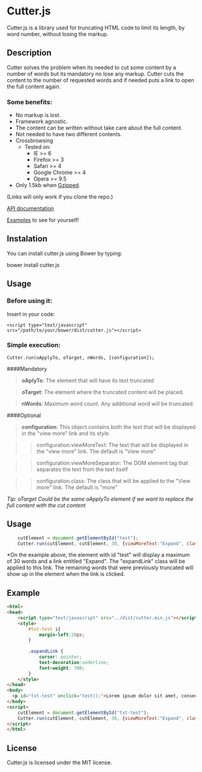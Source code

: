 # Cutter.js
Cutter.js is a library used for truncating HTML code to limit its length, by word number, without losing the markup.

## Description

Cutter solves the problem when its needed to cut some content by a number of words but its mandatory no lose any markup.
Cutter cuts the content to the number of requested words and if needed puts a link to open the full content again.

### Some benefits:

*   No markup is lost.
*   Framework agnostic.
*   The content can be written without take care about the full content.
*   Not needed to have two different contents.
*   Crossbrowsing
    * Tested on:
        * IE >= 6
        * Firefox >= 3
        * Safari >= 4
        * Google Chrome >= 4
        * Opera >= 9.5
*   Only 1.5kb when [Gzipped](http://tcorral.github.com/Cutter.js/versions/cutter.js.gz).

(Links will only work if you clone the repo.)

[API documentation](https://github.com/tcorral/Cutter.js/examples_and_documents/jsdoc/index.html)

[Examples](https://github.com/tcorral/Cutter.js/examples_and_documents/index.html) to see for yourself!

## Instalation

You can install cutter.js using Bower by typing:

  bower install cutter.js

## Usage

### Before using it:
Insert in your code:

	<script type="text/javascript" src="/path/to/your/bower/dist/cutter.js"></script>

### Simple execution:

	Cutter.run(oApplyTo, oTarget, nWords, [configuration]);

####Mandatory

  >  **oAplyTo**: The element that will have its text truncated

  >  **oTarget**: The element where the truncated content will be placed.

  >  **nWords**: Maximum word count. Any additional word will be truncated.

####Optional

  >  **configuration**: This object contains both the text that will be displayed in the "view more" link and its style.

  >>    configuration.viewMoreText: The text that will be displayed in the "view more" link. The default is "View more"
  
  >>    configuration.viewMoreSeparator: The DOM element tag that separates the text from the text itself

  >>    configuration.class: The class that will be applied to the "View more" link. The default is "more"


*Tip: oTarget Could be the same oApplyTo element if we want to replace the full content with the cut content*

## Usage

```javascript
    cutElement = document.getElementById("test");
    Cutter.run(cutElement, cutElement, 30, {viewMoreText:"Expand", class:"expandLink", viewMoreSeparator:"span"});
```

*On the example above, the element with id "test" will display a maximum of 30 words and a link entitled "Expand". The "expandLink" class will be applied to this link. The remaining words that were previously truncated will show up in the element when the link is clicked.

## Example

```html
<html>
<head>
    <script type="text/javascript" src="../dist/cutter.min.js"></script>
    <style>
        #txt-test i{
            margin-left:20px;
        }    
        
        .expandLink {
            cursor: pointer;
            text-decoration:underline;
            font-weight: 700;
        }
    </style>
</head>
<body>
  <p id="txt-test" onclick="test();">Lorem ipsum dolor sit amet, consectetur adipiscing elit. Vestibulum tincidunt mattis urna, vitae rhoncus arcu eleifend at. Suspendisse quis est dui. Vestibulum ante ipsum primis in faucibus orci luctus et ultrices posuere cubilia Curae; Nam finibus finibus tellus eu convallis. Suspendisse potenti. Pellentesque mollis interdum nulla at cursus. Aliquam nulla dolor, laoreet sed tincidunt ut, ultricies non metus.</p>
</body>
<script>
    cutElement = document.getElementById("txt-test");
    Cutter.run(cutElement, cutElement, 30, {viewMoreText:"Expand", class:"expandLink", viewMoreSeparator:"i"}});
</script>
</html>
```
## License

Cutter.js is licensed under the MIT license.
